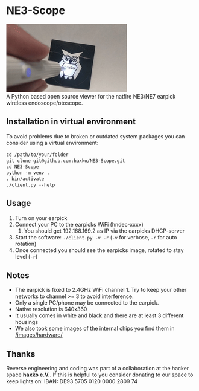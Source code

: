# NE3-Scope
![demo animation](images/NE3_demo.gif)   
A Python based open source viewer for the natfire NE3/NE7 earpick wireless endoscope/otoscope.

## Installation in virtual environment

To avoid problems due to broken or outdated system packages you can consider using a virtual environment:

```
cd /path/to/your/folder
git clone git@github.com:haxko/NE3-Scope.git
cd NE3-Scope
python -m venv .
. bin/activate
./client.py --help
```

## Usage
1. Turn on your earpick
1. Connect your PC to the earpicks WiFi (hndec-xxxx)
   1. You should get 192.168.169.2 as IP via the earpicks DHCP-server
1. Start the software: `./client.py -v -r` (`-v` for verbose, `-r` for auto rotation)
1. Once connected you should see the earpicks image, rotated to stay level (`-r`)

## Notes

- The earpick is fixed to 2.4GHz WiFi channel 1. Try to keep your other networks to channel >= 3 to avoid interference.
- Only a single PC/phone may be connected to the earpick.
- Native resolution is 640x360
- It usually comes in white and black and there are at least 3 different housings
- We also took some images of the internal chips you find them in [/images/hardware/](/images/hardware/)

## Thanks

Reverse engineering and coding was part of a collaboration at the hacker space **haxko e.V.**. If this is helpful to you consider donating to our space to keep lights on: IBAN: DE93 5705 0120 0000 2809 74
